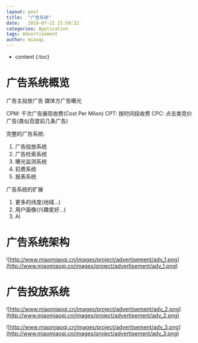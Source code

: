 ```yaml
---
layout: post
title:  "广告系统"
date:   2019-07-21 21:50:32
categories: Application
tags: Advertisement
author: miaoqi
---
```


* content
{:toc}
# 广告系统概览

广告主投放广告
媒体方广告曝光

CPM: 千次广告展现收费(Cost Per Milon)
CPT: 按时间段收费
CPC: 点击类竞价广告(类似百度前几条广告)


完整的广告系统:
1. 广告投放系统
2. 广告检索系统
3. 曝光监测系统
4. 扣费系统
5. 报表系统


广告系统的扩展
1. 更多的纬度(地域...)
2. 用户画像(兴趣爱好...)
3. AI

# 广告系统架构

![http://www.miaomiaoqi.cn/images/project/advertisement/adv_1.png](http://www.miaomiaoqi.cn/images/project/advertisement/adv_1.png)



# 广告投放系统

![http://www.miaomiaoqi.cn/images/project/advertisement/adv_2.png](http://www.miaomiaoqi.cn/images/project/advertisement/adv_2.png)



![http://www.miaomiaoqi.cn/images/project/advertisement/adv_3.png](http://www.miaomiaoqi.cn/images/project/advertisement/adv_3.png)

